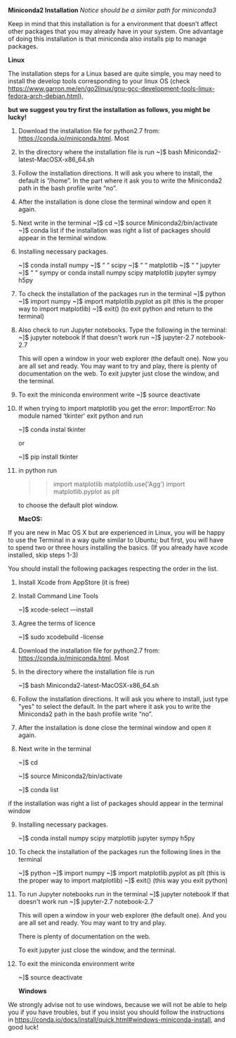 **Miniconda2 Installation** 
*Notice should be a similar path for miniconda3*

Keep in mind that this installation is for a environment that doesn’t affect other packages that you may already have in your system. One advantage of doing this installation is that miniconda also installs pip to manage packages.

**Linux**

The installation steps for a Linux based are quite simple, you may need to install the develop tools corresponding to your linux OS (check https://www.garron.me/en/go2linux/gnu-gcc-development-tools-linux-fedora-arch-debian.html), 


**but we suggest you try first the installation as follows, you might be lucky!**

1. Download the installation file for python2.7 from: https://conda.io/miniconda.html. Most 

2. In the directory where the installation file is run
	~]$ bash Miniconda2-latest-MacOSX-x86_64.sh

3. Follow the installation directions. It will ask you where to install, the default is “/home”. 
   In the part where it ask you to write the Miniconda2 path in the bash profile write “no”.

4. After the installation is done close the terminal window and open it again. 

5. Next write in the terminal
	~]$ cd
	~]$ source Miniconda2/bin/activate
	~]$ conda list
  if the installation was right a list of packages should appear in the terminal window.

6. Installing necessary packages.

	~]$ conda install numpy
	~]$     “         “     scipy
	~]$     “         “     matplotlib
	~]$     “         “     jupyter
	~]$     “         “     sympy
   or conda install numpy scipy matplotlib jupyter sympy h5py
   
8. To check the installation of the packages run in the terminal 
	~]$ python
	~]$ import numpy
	~]$ import matplotlib.pyplot as plt (this is the proper way to import matplotlib)
	~]$ exit() (to exit python and return to the terminal)

9. Also check to run Jupyter notebooks. Type the following in the terminal:
	~]$ jupyter notebook
      If that doesn't work run
	~]$ jupyter-2.7 notebook-2.7
  
     This will open a window in your web explorer (the default one). Now you are all set and ready. You may want to try and play, there is plenty of documentation  on the web. To exit jupyter just close the window, and the terminal. 
  
10. To exit the miniconda environment write
	~]$ source deactivate 	



11. If when trying to import matplotlib you get the error: ImportError: No module named ‘tkinter' exit python and run
	
	~]$ conda instal tkinter 
	
	or
	
	~]$ pip install tkinter
  
12. in python run 
	>>import matplotlib
	>>matplotlib.use('Agg')
	>>import matplotlib.pyplot as plt

	to choose the default plot window.

	**MacOS:**

  If you are new in Mac OS X but are experienced in Linux, you will be happy to use the Terminal in a way quite similar to Ubuntu; but first, you will have to spend two or three hours installing the basics. (If you already have xcode installed, skip steps 1-3)

You should install the following packages respecting the order in the list. 

1. Install Xcode from AppStore (it is free)

2. Install Command Line Tools

	~]$  xcode-select —install

3. Agree the terms of licence

	~]$ sudo xcodebuild -license

4. Download the installation file for python2.7 from: https://conda.io/miniconda.html. Most 

5. In the directory where the installation file is run

	~]$ bash Miniconda2-latest-MacOSX-x86_64.sh

6. Follow the installation directions. It will ask you where to install, just type "yes" to select the default.  In the part where it ask you to write the Miniconda2 path in the bash profile write “no”.

7. After the installation is done close the terminal window and open it again. 

8. Next write in the terminal

	~]$ cd
	
	~]$ source Miniconda2/bin/activate
	
	~]$ conda list
  
  if the installation was right a list of packages should appear in the terminal window

9. Installing necessary packages.

	~]$ conda install numpy scipy matplotlib jupyter sympy h5py

10. To check the installation of the packages run the following lines in the terminal 

	~]$ python
	~]$ import numpy
	~]$ import matplotlib.pyplot as plt (this is the proper way to import matplotlib)
	~]$ exit() (this way you exit python)

11. To run Jupyter notebooks run in the terminal
	~]$ jupyter notebook
      If that doesn't work run
	~]$ jupyter-2.7 notebook-2.7
  
     This will open a window in your web explorer (the default one). And you are all set and ready. You may want to try and play. 
     
     There is plenty of documentation  on the web. 
     
     To exit jupyter just close the window, and the terminal. 
  
12. To exit the miniconda environment write

	~]$ source deactivate 	
  



	**Windows** 

 We strongly advise not to use windows, because we will not be able to help you if you have troubles, but if you insist you should follow the instructions in https://conda.io/docs/install/quick.html#windows-miniconda-install, and good luck!
